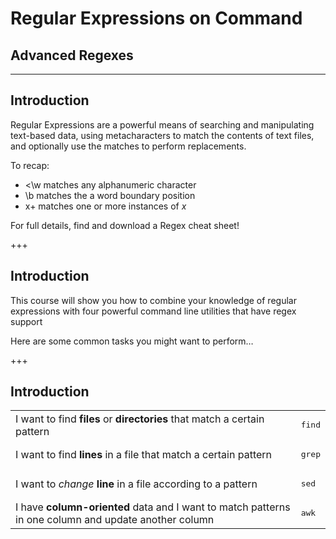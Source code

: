 # Regular Expressions on Command
## Advanced Regexes

---

## Introduction

Regular Expressions are a powerful means of searching and manipulating text-based data, using metacharacters to match the contents of text files, and optionally use the matches to perform replacements.

To recap:

<ul>
<li><\w matches any alphanumeric character</li><!-- .element: class="fragment" -->
<li>\b matches the a word boundary position</li><!-- .element: class="fragment" -->
<li>x+ matches one or more instances of <em>x</em></li><!-- .element: class="fragment" -->
</ul>

<p>For full details, find and download a Regex cheat sheet!</p><!-- .element: class="fragment" -->

+++

## Introduction

This course will show you how to combine your knowledge of regular expressions with four powerful command line utilities that have regex support

Here are some common tasks you might want to perform…

+++

## Introduction

<table>
	<tr>
		<td>I want to find <strong>files</strong> or <strong>directories</strong> that match a certain pattern</td>
		<td><pre>find</pre><!-- .element: class="fragment" --></td>
	</tr>
	<tr>
		<td>I want to find <strong>lines</strong> in a file that match a certain pattern</td>
		<td><pre>grep</pre><!-- .element: class="fragment" --></td>
	</tr>
	<tr>
		<td>I want to <em>change</em> <strong>line</strong> in a file according to a pattern</td>
		<td><pre>sed</pre><!-- .element: class="fragment" --></td>
	</tr>
	<tr>
		<td>I have <strong>column-oriented</strong> data and I want to match patterns in one column and update another column</td>
		<td><pre>awk</pre><!-- .element: class="fragment" --></td>
	</tr>
</table>